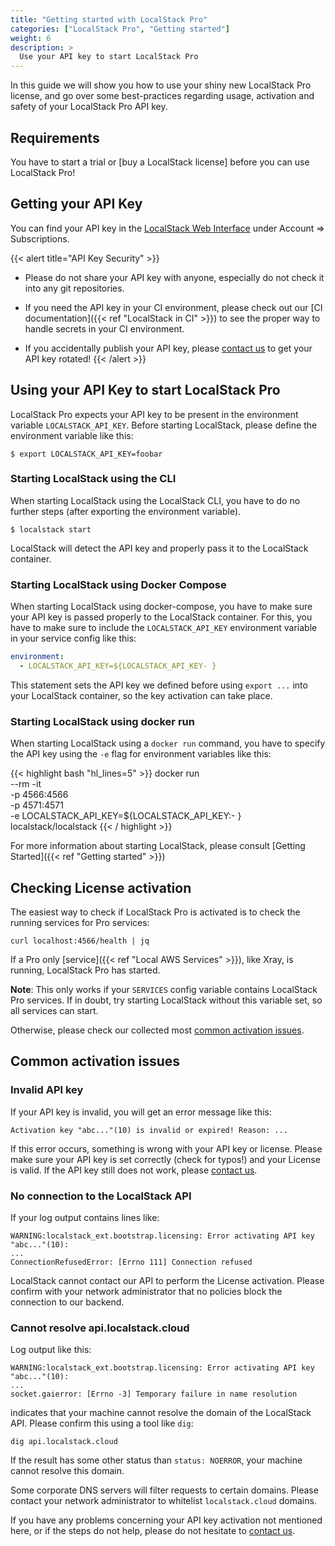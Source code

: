 ```yaml
---
title: "Getting started with LocalStack Pro"
categories: ["LocalStack Pro", "Getting started"]
weight: 6
description: >
  Use your API key to start LocalStack Pro
---
```


In this guide we will show you how to use your shiny new LocalStack Pro license, and go over some best-practices regarding usage, activation and safety of your LocalStack Pro API key.

## Requirements

You have to start a trial or [buy a LocalStack license] before you can use LocalStack Pro!

## Getting your API Key

You can find your API key in the [LocalStack Web Interface](https://app.localstack.cloud) under Account => Subscriptions.

{{< alert title="API Key Security" >}}
- Please do not share your API key with anyone, especially do not check it into any git repositories.

- If you need the API key in your CI environment, please check out our [CI documentation]({{< ref "LocalStack in CI" >}}) to see the proper way to handle secrets in your CI environment.

- If you accidentally publish your API key, please [contact us](https://localstack.cloud/contact/) to get your API key rotated!
{{< /alert >}}

## Using your API Key to start LocalStack Pro

LocalStack Pro expects your API key to be present in the environment variable `LOCALSTACK_API_KEY`.
Before starting LocalStack, please define the environment variable like this:

```
$ export LOCALSTACK_API_KEY=foobar
```

### Starting LocalStack using the CLI

When starting LocalStack using the LocalStack CLI, you have to do no further steps (after exporting the environment variable).
```
$ localstack start
```

LocalStack will detect the API key and properly pass it to the LocalStack container.

### Starting LocalStack using Docker Compose

When starting LocalStack using docker-compose, you have to make sure your API key is passed properly to the LocalStack container.
For this, you have to make sure to include the `LOCALSTACK_API_KEY` environment variable in your service config like this:

```yaml
environment:
  - LOCALSTACK_API_KEY=${LOCALSTACK_API_KEY- }
```

This statement sets the API key we defined before using `export ...` into your LocalStack container, so the key activation can take place.

### Starting LocalStack using docker run

When starting LocalStack using a `docker run` command, you have to specify the API key using the `-e` flag for environment variables like this:

{{< highlight bash "hl_lines=5" >}}
docker run \
--rm -it \
-p 4566:4566 \
-p 4571:4571 \
-e LOCALSTACK_API_KEY=${LOCALSTACK_API_KEY:- } \
localstack/localstack
{{< / highlight >}}

For more information about starting LocalStack, please consult [Getting Started]({{< ref "Getting started" >}})

## Checking License activation

The easiest way to check if LocalStack Pro is activated is to check the running services for Pro services:

```
curl localhost:4566/health | jq
```

If a Pro only [service]({{< ref "Local AWS Services" >}}), like Xray, is running, LocalStack Pro has started.

**Note**: This only works if your `SERVICES` config variable contains LocalStack Pro services.
If in doubt, try starting LocalStack without this variable set, so all services can start.

Otherwise, please check our collected most [common activation issues](#common-activation-issues).

## Common activation issues

### Invalid API key

If your API key is invalid, you will get an error message like this:

```
Activation key "abc..."(10) is invalid or expired! Reason: ...
```

If this error occurs, something is wrong with your API key or license.
Please make sure your API key is set correctly (check for typos!) and your License is valid.
If the API key still does not work, please [contact us](https://localstack.cloud/contact/).

### No connection to the LocalStack API

If your log output contains lines like:

```
WARNING:localstack_ext.bootstrap.licensing: Error activating API key "abc..."(10):
...
ConnectionRefusedError: [Errno 111] Connection refused
```

LocalStack cannot contact our API to perform the License activation.
Please confirm with your network administrator that no policies block the connection to our backend.

### Cannot resolve api.localstack.cloud

Log output like this:

```
WARNING:localstack_ext.bootstrap.licensing: Error activating API key "abc..."(10):
...
socket.gaierror: [Errno -3] Temporary failure in name resolution
```

indicates that your machine cannot resolve the domain of the LocalStack API.
Please confirm this using a tool like `dig`:

```
dig api.localstack.cloud
```

If the result has some other status than `status: NOERROR`, your machine cannot resolve this domain.

Some corporate DNS servers will filter requests to certain domains.
Please contact your network administrator to whitelist `localstack.cloud` domains.


If you have any problems concerning your API key activation not mentioned here, or if the steps do not help, please do not hesitate to [contact us](https://localstack.cloud/contact/).

